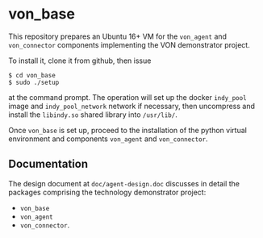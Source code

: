# von_base
This repository prepares an Ubuntu 16+ VM for the `von_agent` and `von_connector` components implementing the VON demonstrator project.

To install it, clone it from github, then issue
```
$ cd von_base
$ sudo ./setup
```
at the command prompt. The operation will set up the docker `indy_pool` image and `indy_pool_network` network if necessary, then uncompress and install the `libindy.so` shared library into `/usr/lib/`.

Once `von_base` is set up, proceed to the installation of the python virtual environment and components `von_agent` and `von_connector`.

## Documentation
The design document at `doc/agent-design.doc` discusses in detail the packages comprising the technology demonstrator project:
  - `von_base`
  - `von_agent`
  - `von_connector`.
